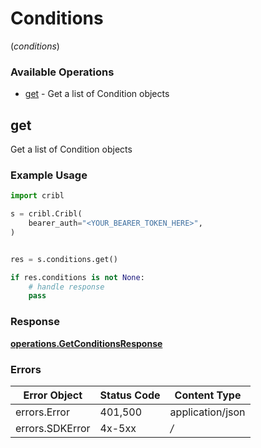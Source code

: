 # Conditions
(*conditions*)

### Available Operations

* [get](#get) - Get a list of Condition objects

## get

Get a list of Condition objects

### Example Usage

```python
import cribl

s = cribl.Cribl(
    bearer_auth="<YOUR_BEARER_TOKEN_HERE>",
)


res = s.conditions.get()

if res.conditions is not None:
    # handle response
    pass

```


### Response

**[operations.GetConditionsResponse](../../models/operations/getconditionsresponse.md)**
### Errors

| Error Object     | Status Code      | Content Type     |
| ---------------- | ---------------- | ---------------- |
| errors.Error     | 401,500          | application/json |
| errors.SDKError  | 4x-5xx           | */*              |
